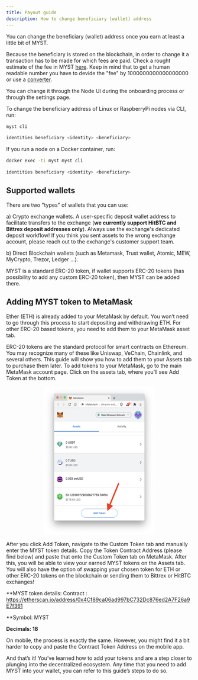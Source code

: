 ```yaml
---
title: Payout guide
description: How to change beneficiary (wallet) address
---
```


You can change the beneficiary (wallet) address once you earn at least a little bit of MYST.

Because the beneficiary is stored on the blockchain, in order to change it a transaction has to be made for which fees are paid.
Check a rought estimate of the fee in MYST [here](https://testnet2-transactor.mysterium.network/api/v1/fee/5/settle). Keep in mind that to get a human readable number you have to devide the "fee" by 1000000000000000000 or use a [converter](https://eth-converter.com/).

You can change it through the Node UI during the onboarding process or through the settings page.

To change the beneficiary address of Linux or RaspberryPi nodes via CLI, run:
```bash
myst cli
```

```bash
identities beneficiary <identity> <beneficiary>
```

If you run a node on a Docker container, run:
```bash
docker exec -ti myst myst cli
```

```bash
identities beneficiary <identity> <beneficiary>
```

## Supported wallets

There are two "types" of wallets that you can use: 

 
a) Crypto exchange wallets. A user-specific deposit wallet address to facilitate transfers to the exchange (**we currently support HitBTC and Bittrex deposit addresses only**). Always use the exchange's dedicated deposit workflow! If you think you sent assets to the wrong exchange account, please reach out to the exchange's customer support team.

b) Direct Blockchain wallets (such as Metamask, Trust wallet, Atomic, MEW, MyCrypto, Trezor, Ledger ...). 

 

MYST is a standard ERC-20 token, if wallet supports ERC-20 tokens (has possibility to add any custom ERC-20 token), then MYST can be added there.

 

## Adding MYST token to MetaMask 


Ether (ETH) is already added to your MetaMask by default. You won’t need to go through this process to start depositing and withdrawing ETH. For other ERC-20 based tokens, you need to add them to your MetaMask asset tab.

ERC-20 tokens are the standard protocol for smart contracts on Ethereum. You may recognize many of these like Uniswap, VeChain, Chainlink, and several others. This guide will show you how to add them to your Assets tab to purchase them later. To add tokens to your MetaMask, go to the main MetaMask account page. Click on the assets tab, where you’ll see Add Token at the bottom.

<div style="text-align:center">
  <img src="../images/platforms/metamask.png" alt="Check connection button" class="screenshot" width="300" height="400" />
</div>


After you click Add Token, navigate to the Custom Token tab and manually enter the MYST token details. Copy the Token Contract Address (please find below) and paste that onto the Custom Token tab on MetaMask. After this, you will be able to view your earned MYST tokens on the Assets tab. You will also have the option of swapping your chosen token for ETH or other ERC-20 tokens on the blockchain or sending them to Bittrex or HitBTC exchanges!

**MYST token details: Contract : https://etherscan.io/address/0x4Cf89ca06ad997bC732Dc876ed2A7F26a9E7f361 

**Symbol: MYST

**Decimals: 18**


On mobile, the process is exactly the same. However, you might find it a bit harder to copy and paste the Contract Token Address on the mobile app.

And that’s it! You’ve learned how to add your tokens and are a step closer to plunging into the decentralized ecosystem. Any time that you need to add MYST into your wallet, you can refer to this guide’s steps to do so.

